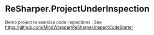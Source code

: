 # ReSharper.ProjectUnderInspection
Demo project to exercise code inspections . See https://github.com/MindWrapper/ReSharper.InspectCodeStarter
